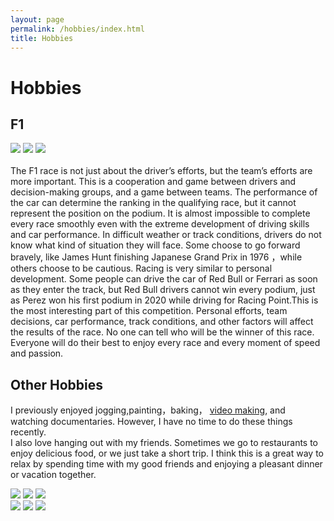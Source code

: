 ```yaml
---
layout: page
permalink: /hobbies/index.html
title: Hobbies
---
```


# Hobbies

## F1

<div class="third">
<img src="/images/F1.jpg">
<img src="/images/F12.jpg">
<img src="/images/prz.jpg">
</div>
<br>The F1 race is not just about the driver’s efforts, but the team’s efforts are more important. This is a cooperation and game between drivers and decision-making groups, and a game between teams. The performance of the car can determine the ranking in the qualifying race, but it cannot represent the position on the podium. It is almost impossible to complete every race smoothly even with the extreme development of driving skills and car performance. In difficult weather or track conditions, drivers do not know what kind of situation they will face. Some choose to go forward bravely, like James Hunt finishing Japanese Grand Prix in 1976 ，while others choose to be cautious. Racing is very similar to personal development. Some people can drive the car of Red Bull or Ferrari as soon as they enter the track, but Red Bull drivers cannot win every podium, just as Perez won his first podium in 2020 while driving for Racing Point.This is the most interesting part of this competition. Personal efforts, team decisions, car performance, track conditions, and other factors will affect the results of the race. No one can tell who will be the winner of this race. Everyone will do their best to enjoy every race and every moment of speed and passion.

## Other Hobbies

I previously enjoyed jogging,painting，baking， [video making](https://space.bilibili.com/66708724), and watching documentaries. However, I have no time to do these things recently.
<br>I also love hanging out with my friends. Sometimes we go to restaurants to enjoy delicious food, or we just take a short trip. I think this is a great way to relax by spending time with my good friends and enjoying a pleasant dinner or vacation together.
<div class="third">
<img src="/images/p.jpg">
<img src="/images/b.jpg">
<img src="/images/DOC.jpg">
</div>

<div class="third">
<img src="/images/food.jpg">
<img src="/images/t.jpg">
<img src="/images/t2.jpg">
</div>


<br>


